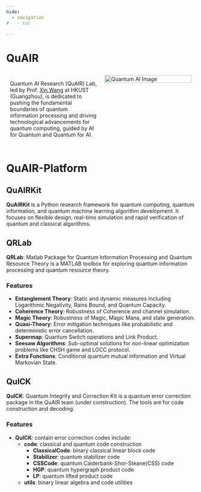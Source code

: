 ```yaml
---
hide:
  - navigation
#   - toc

---
```


# QuAIR

<div style="display: flex; align-items: flex-start;">
  <div style="flex: 1; padding: 10px;">
    <p>Quantum AI Research (QuAIR) Lab, led by Prof. <a href="https://www.quair.group">Xin Wang</a> at HKUST (Guangzhou), is dedicated to pushing the fundamental boundaries of quantum information processing and driving technological advancements for quantum computing, guided by AI for Quantum and Quantum for AI.</p>
  </div>
  <div style="flex: 1; padding: 10px;">
    <img src="https://www.quair.group/media/welcome_hu01b1aaffad28f84349178a25160d6ab1_1045841_1200x0_resize_q75_lanczos.jpg" alt="Quantum AI Image" style="width: 100%;">
  </div>
</div>


# QuAIR-Platform

## QuAIRKit
**QuAIRKit** is a Python research framework for quantum computing, quantum information, and quantum machine learning algorithm development. It focuses on flexible design, real-time simulation and rapid verification of quantum and classical algorithms.

## QRLab
**QRLab**: Matlab Package for Quantum Information Processing and Quantum Resource Theory is a MATLAB toolbox for exploring quantum information processing and quantum resource theory.

### Features
- **Entanglement Theory**: Static and dynamic measures including Logarithmic Negativity, Rains Bound, and Quantum Capacity.
- **Coherence Theory**: Robustness of Coherence and channel simulation.
- **Magic Theory**: Robustness of Magic, Magic Mana, and state generation.
- **Quasi-Theory**: Error mitigation techniques like probabilistic and deterministic error cancellation.
- **Supermap**: Quantum Switch operations and Link Product.
- **Seesaw Algorithms**: Sub-optimal solutions for non-linear optimization problems like CHSH game and LOCC protocol.
- **Extra Functions**: Conditional quantum mutual information and Virtual Markovian State.

## QuICK
**QuICK**: Quantum Integrity and Correction Kit is a quantum error correction package in the QuAIR team (under construction). The tools are for code construction and decoding.

### Features
- **QuICK**: contain error correction codes include:
  - **code**: classical and quantum code construction
    - **ClassicalCode**: binary classical linear block code
    - **Stabilizer**: quantum stabilizer code
    - **CSSCode**: quantum Calderbank-Shor-Steane(CSS) code
    - **HGP**: quantum hypergraph product code
    - **LP**: quantum lifted product code
  - **utils**: binary linear algebra and code utilities